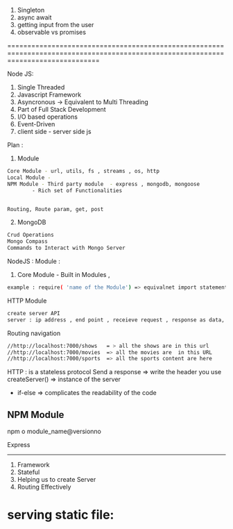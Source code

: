 1. Singleton
2. async await
3. getting input from the user
4. observable vs promises

===================================================================================================================================

Node JS:
1. Single Threaded 
2. Javascript Framework
3. Asyncronous -> Equivalent to Multi Threading
4. Part of Full Stack Development
5. I/O based operations
6. Event-Driven 
7. client side - server side js 


Plan :
1. Module 
```sh 
Core Module - url, utils, fs , streams , os, http
Local Module - 
NPM Module - Third party module  - express , mongodb, mongoose 
        - Rich set of Functionalities


Routing, Route param, get, post
```

2. MongoDB
```sh
Crud Operations
Mongo Compass
Commands to Interact with Mongo Server
```

NodeJS :
Module :

1. Core Module  - Built in Modules , 

```sh
example : require( 'name of the Module') => equivalnet import statement
```

HTTP Module
```sh
create server API
server : ip address , end point , receieve request , response as data, connect to db, port no , listens to request 
```

Routing
navigation 

```sh
//http://localhost:7000/shows   = > all the shows are in this url
//http://localhost:7000/movies  => all the movies are  in this URL
//http://localhost:7000/sports  => all the sports content are here 
```


HTTP : 
is a stateless protocol 
 Send a response  => write the header
 you use createServer() => instance of the server
 * if-else => complicates the readability of the code 



 NPM Module 
 ----------------

 npm o module_name@versionno


 Express 
 ______________

1. Framework 
2. Stateful 
3. Helping us to create Server
4. Routing Effectively 
















serving static file:
==============================================================================
